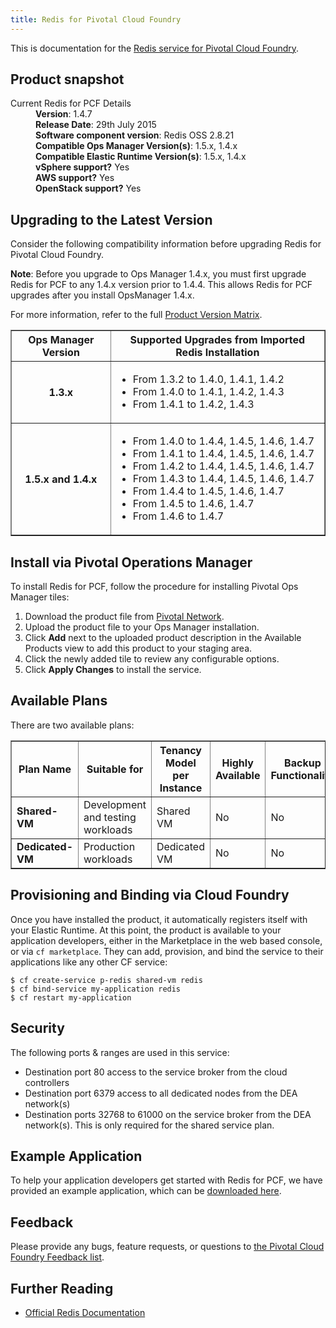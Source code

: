 ```yaml
---
title: Redis for Pivotal Cloud Foundry
---
```


This is documentation for the [Redis service for Pivotal Cloud Foundry](https://network.pivotal.io/products/p-redis).

## Product snapshot

<dl>
<dt>Current Redis for PCF Details</dt>
<dd><strong>Version</strong>: 1.4.7 </dd>
<dd><strong>Release Date</strong>: 29th July 2015</dd>
<dd><strong>Software component version</strong>: Redis OSS 2.8.21</dd>
<dd><strong>Compatible Ops Manager Version(s)</strong>: 1.5.x, 1.4.x</dd>
<dd><strong>Compatible Elastic Runtime Version(s)</strong>: 1.5.x, 1.4.x</dd>
<dd><strong>vSphere support?</strong> Yes</dd>
<dd><strong>AWS support?</strong> Yes</dd>
<dd><strong>OpenStack support?</strong> Yes</dd>
</dl>

## Upgrading to the Latest Version

Consider the following compatibility information before upgrading Redis for Pivotal Cloud Foundry.

<p class="note"><strong>Note</strong>: Before you upgrade to Ops Manager 1.4.x, you must first upgrade Redis for PCF to any 1.4.x version prior to 1.4.4. This allows Redis for PCF upgrades after you install OpsManager 1.4.x. </p>

For more information, refer to the full [Product Version Matrix](../compatibility-matrix.pdf).

<table border="1" class="nice">
<tr>
  <th>Ops Manager Version</th>
  <th>Supported Upgrades from Imported Redis Installation</th>
</tr>
<tr>
  <th>1.3.x</th>
  <td><ul>
      <li>From 1.3.2 to 1.4.0, 1.4.1, 1.4.2</li>
      <li>From 1.4.0 to 1.4.1, 1.4.2, 1.4.3</li>
      <li>From 1.4.1 to 1.4.2, 1.4.3</li>
    </ul>
  </td>
</tr>
<tr>
  <th>1.5.x and 1.4.x</th>
  <td><ul>
      <li>From 1.4.0 to 1.4.4, 1.4.5, 1.4.6, 1.4.7</li>
      <li>From 1.4.1 to 1.4.4, 1.4.5, 1.4.6, 1.4.7</li>
      <li>From 1.4.2 to 1.4.4, 1.4.5, 1.4.6, 1.4.7</li>
      <li>From 1.4.3 to 1.4.4, 1.4.5, 1.4.6, 1.4.7</li>
      <li>From 1.4.4 to 1.4.5, 1.4.6, 1.4.7</li>
      <li>From 1.4.5 to 1.4.6, 1.4.7</li>
      <li>From 1.4.6 to 1.4.7</li>
    </ul>
  </td>
</tr>
</table>

## Install via Pivotal Operations Manager

To install Redis for PCF, follow the procedure for installing Pivotal Ops Manager tiles:

1. Download the product file from [Pivotal Network](https://network.pivotal.io/).
1. Upload the product file to your Ops Manager installation.
1. Click **Add** next to the uploaded product description in the Available Products view to add this product to your staging area.
1. Click the newly added tile to review any configurable options.
1. Click **Apply Changes** to install the service.

## Available Plans

There are two available plans:

<table border="1" class="nice">
<tr>
<th><strong>Plan Name</strong></th>
<th><strong>Suitable for</strong></th>
<th><strong>Tenancy Model per Instance</strong></th>
<th><strong>Highly Available</strong></th>
<th><strong>Backup Functionality</strong></th>
</tr>

<tr>
<td><b>Shared-VM</b></td>
<td>Development and testing workloads</td>
<td>Shared VM</td>
<td>No</td>
<td>No</td>
</tr>

<tr>
<td><b>Dedicated-VM</b></td>
<td>Production workloads</td>
<td>Dedicated VM</td>
<td>No</td>
<td>No</td>
</tr>

</table>

## Provisioning and Binding via Cloud Foundry

Once you have installed the product, it automatically registers itself with your Elastic Runtime. At this point, the product is available to your application developers, either in the Marketplace in the web based console, or via `cf marketplace`. They can add, provision, and bind the service to their applications like any other CF service:

```
$ cf create-service p-redis shared-vm redis
$ cf bind-service my-application redis
$ cf restart my-application
```

## Security
The following ports & ranges are used in this service:

* Destination port 80 access to the service broker from the cloud controllers
* Destination port 6379 access to all dedicated nodes from the DEA network(s)
* Destination ports 32768 to 61000 on the service broker from the DEA network(s). This is only required for the shared service plan.

## Example Application

To help your application developers get started with Redis for PCF, we have provided an example application, which can be [downloaded here](https://github.com/pivotal-cf/cf-redis-example-app/archive/master.zip).

## Feedback

Please provide any bugs, feature requests, or questions to [the Pivotal Cloud Foundry Feedback list](mailto:pivotal-cf-feedback@pivotal.io).

## Further Reading

* [Official Redis Documentation](http://redis.io/documentation)

